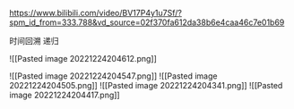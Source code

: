 https://www.bilibili.com/video/BV17P4y1u7Sf/?spm_id_from=333.788&vd_source=02f370fa612da38b6e4caa46c7e01b69

时间回溯
递归




![[Pasted image 20221224204612.png]]


![[Pasted image 20221224204547.png]]
![[Pasted image 20221224204505.png]]
![[Pasted image 20221224204341.png]]
![[Pasted image 20221224204417.png]]